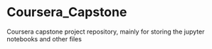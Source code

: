 # Coursera_Capstone
Coursera capstone project repository, mainly for storing the jupyter notebooks and other files

